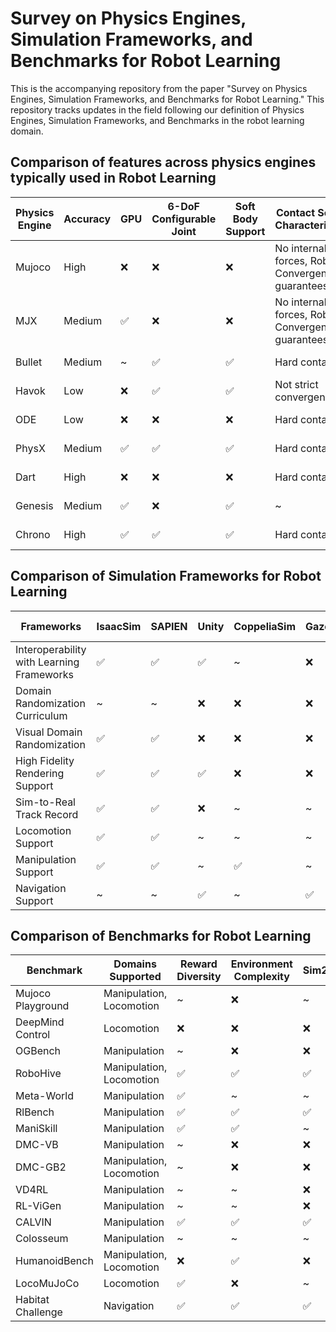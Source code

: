# Survey on Physics Engines, Simulation Frameworks, and Benchmarks for Robot Learning
This is the accompanying repository from the paper "Survey on Physics Engines, Simulation Frameworks, and Benchmarks for Robot Learning." This repository tracks updates in the field following our definition of Physics Engines, Simulation Frameworks, and Benchmarks in the robot learning domain.


## Comparison of features across physics engines typically used in Robot Learning 
| Physics Engine | Accuracy | GPU | 6-DoF Configurable Joint | Soft Body Support | Contact Solver Characteristics | Docs | Open Source | Sensor Support | Multi-agent Scalability | Physics Params Support |
|---|---|---|---|---|---|---|---|---|---|---|
| Mujoco | High | ❌ | ❌ | ❌ | No internal forces, Robust, Convergence guarantees | Comprehensive | ✅ | Limited (Camera, no LiDAR) | Limited | High |
| MJX | Medium | ✅ | ❌ | ❌ | No internal forces, Robust, Convergence guarantees | Comprehensive | ✅ | Limited (inherits MuJoCo's model) | Support with JAX | Medium |
| Bullet | Medium | ~ | ✅ | ✅ | Hard contacts | Well-documented | ✅ | Moderate | CPU bottlenecks | Medium |
| Havok | Low | ❌ | ✅ | ✅ | Not strict convergence | Limited documentation | ❌ | Very limited | Limited | Low |
| ODE | Low | ❌ | ❌ | ❌ | Hard contacts | Partially documented | ✅ | Very limited | Limited | Medium |
| PhysX | Medium | ✅ | ✅ | ✅ | Hard contacts | Well-documented | ✅ | Moderate | High | Medium |
| Dart | High | ❌ | ❌ | ❌ | Hard contacts | Well-documented | ✅ | Good | Good | High |
| Genesis | Medium | ✅ | ❌ | ✅ | ~ | Partially documented | ✅ | Limited | Moderate | Medium |
| Chrono | High | ✅ | ✅ | ✅ | Hard contacts | Well-documented | ✅ | Comprehensive | Moderate | High |

## Comparison of Simulation Frameworks for Robot Learning

| Frameworks | IsaacSim | SAPIEN | Unity | CoppeliaSim | Gazebo | CARLA | Habitat | AI2Thor | Robosuite | iGibson | MuJoCo Playground | PyBullet |
|---|---|---|---|---|---|---|---|---|---|---|---|---|
| Interoperability with Learning Frameworks | ✅ | ✅ | ✅ | ~ | ❌ | ✅ | ✅ | ✅ | ✅ | ✅ | ✅ | ~ |
| Domain Randomization Curriculum | ~ | ~ | ❌ | ❌ | ❌ | ❌ | ❌ | ❌ | ❌ | ❌ | ✅ | ❌ |
| Visual Domain Randomization | ✅ | ✅ | ❌ | ❌ | ❌ | ✅ | ✅ | ✅ | ~ | ❌ | ❌ | ~ |
| High Fidelity Rendering Support | ✅ | ✅ | ✅ | ❌ | ❌ | ✅ | ✅ | ~ | ✅ | ✅ | ❌ | ❌ |
| Sim-to-Real Track Record | ✅ | ✅ | ❌ | ~ | ~ | ❌ | ~ | ~ | ~ | ❌ | ❌ | ✅ |
| Locomotion Support | ✅ | ✅ | ~ | ~ | ~ | ❌ | ❌ | ❌ | ❌ | ~ | ✅ | ✅ |
| Manipulation Support | ✅ | ✅ | ~ | ✅ | ~ | ❌ | ❌ | ❌ | ✅ | ✅ | ✅ | ✅ |
| Navigation Support | ~ | ~ | ✅ | ~ | ✅ | ✅ | ✅ | ✅ | ❌ | ✅ | ❌ | ~ |

## Comparison of Benchmarks for Robot Learning

| Benchmark | Domains Supported | Reward Diversity | Environment Complexity | Sim2Real | Visual Robustness | Diversity of Tasks |
|---|---|---|---|---|---|---|
| Mujoco Playground | Manipulation, Locomotion | ~ | ❌ | ~ | ~ | ~ |
| DeepMind Control | Locomotion | ❌ | ❌ | ❌ | ❌ | ❌ |
| OGBench | Manipulation | ~ | ❌ | ❌ | ~ | ✅ |
| RoboHive | Manipulation, Locomotion | ✅ | ✅ | ✅ | ~ | ✅ |
| Meta-World | Manipulation | ✅ | ~ | ~ | ~ | ✅ |
| RlBench | Manipulation | ✅ | ✅ | ✅ | ✅ | ✅ |
| ManiSkill | Manipulation | ✅ | ✅ | ~ | ✅ | ✅ |
| DMC-VB | Manipulation | ~ | ❌ | ❌ | ~ | ~ |
| DMC-GB2 | Manipulation, Locomotion | ~ | ❌ | ❌ | ~ | ~ |
| VD4RL | Manipulation | ~ | ~ | ❌ | ✅ | ~ |
| RL-ViGen | Manipulation | ~ | ~ | ❌ | ✅ | ✅ |
| CALVIN | Manipulation | ✅ | ✅ | ✅ | ✅ | ✅ |
| Colosseum | Manipulation | ~ | ~ | ~ | ~ | ~ |
| HumanoidBench | Manipulation, Locomotion | ❌ | ✅ | ❌ | ✅ | ✅ |
| LocoMuJoCo | Locomotion | ✅ | ❌ | ~ | ❌ | ✅ |
| Habitat Challenge | Navigation | ✅ | ✅ | ✅ | ✅ | ~ |
